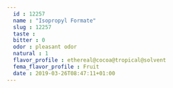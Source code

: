 ```yaml
---
  id : 12257
  name : "Isopropyl Formate"
  slug : 12257
  taste : 
  bitter : 0
  odor : pleasant odor
  natural : 1
  flavor_profile : ethereal@cocoa@tropical@solvent
  fema_flavor_profile : Fruit
  date : 2019-03-26T08:47:11+01:00
---
```



